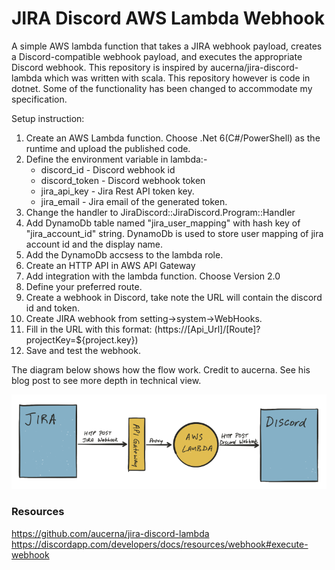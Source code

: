 ﻿# JIRA Discord AWS Lambda Webhook
A simple AWS lambda function that takes a JIRA webhook payload, creates a Discord-compatible webhook payload, and executes the appropriate Discord webhook. This repository is inspired by aucerna/jira-discord-lambda which was written with scala. This repository however is code in dotnet. Some of the functionality has been changed to accommodate my specification.

Setup instruction:
01) Create an AWS Lambda function. Choose .Net 6(C#/PowerShell) as the runtime and upload the published code.
02) Define the environment variable in lambda:-
    - discord_id		- Discord webhook id
    - discord_token	- Discord webhook token
    - jira_api_key		- Jira Rest API token key.
    - jira_email		- Jira email of the generated token.
03) Change the handler to JiraDiscord::JiraDiscord.Program::Handler
04) Add DynamoDb table named "jira_user_mapping" with hash key of "jira_account_id" string. DynamoDb is used to store user mapping of jira account id and the display name.
05) Add the DynamoDb accsess to the lambda role.
06) Create an HTTP API in AWS API Gateway
07) Add integration with the lambda function. Choose Version 2.0
08) Define your preferred route.
09) Create a webhook in Discord, take note the URL will contain the discord id and token.
10) Create JIRA webhook from setting->system->WebHooks.
11) Fill in the URL with this format: (https://[Api_Url]/[Route]?projectKey=${project.key})
12) Save and test the webhook.

The diagram below shows how the flow work. Credit to aucerna. See his blog post to see more depth in technical view. 

![](architecture.png)

### Resources
https://github.com/aucerna/jira-discord-lambda
https://discordapp.com/developers/docs/resources/webhook#execute-webhook
